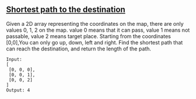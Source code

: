 ## [Shortest path to the destination](https://www.lintcode.com/problem/1563/description?_from=problem_tag&fromId=72)
Given a 2D array representing the coordinates on the map, there are only values 0, 1, 2 on the map. value 0 means that it can pass, value 1 means not passable, value 2 means target place. Starting from the coordinates [0,0],You can only go up, down, left and right. Find the shortest path that can reach the destination, and return the length of the path.


```
Input:
[
 [0, 0, 0],
 [0, 0, 1],
 [0, 0, 2]
]
Output: 4
```
